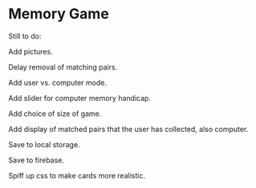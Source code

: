 # Memory Game

Still to do:

Add pictures.

Delay removal of matching pairs.

Add user vs. computer mode.

Add slider for computer memory handicap.

Add choice of size of game.

Add display of matched pairs that the user has collected, also computer.

Save to local storage.

Save to firebase.

Spiff up css to make cards more realistic.
